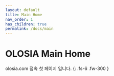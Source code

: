 ```yaml
---
layout: default
title: Main Home
nav_order: 1
has_children: true
permalink: /docs/main
---
```


# OLOSIA Main Home

olosia.com 접속 첫 페이지 입니다.
{: .fs-6 .fw-300 }
